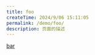 ```yaml
---
title: foo
createTime: 2024/9/06 15:11:05
permalink: /demo/foo/
description: 页面的描述
---
```


[bar](./bar.md)

